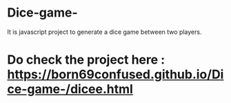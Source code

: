 # Dice-game-
It is javascript project to generate a dice game between two players.

# Do check the project here : https://born69confused.github.io/Dice-game-/dicee.html
